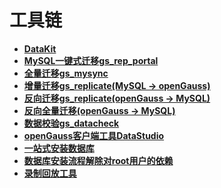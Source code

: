 # 工具链

-   **[DataKit](工具链_DataKit.md)**
-   **[MySQL一键式迁移gs_rep_portal](MySQL一键式迁移工具gs_rep_portal.md)**
-   **[全量迁移gs_mysync](全量迁移gs_mysync.md)**
-   **[增量迁移gs_replicate(MySQL -> openGauss)](增量迁移gs_replicate.md)**
-   **[反向迁移gs_replicate(openGauss -> MySQL)](反向迁移gs_replicate.md)**
-   **[反向全量迁移(openGauss -> MySQL)](反向全量迁移.md)**
-   **[数据校验gs_datacheck](数据校验gs_datacheck.md)**
-   **[openGauss客户端工具DataStudio](openGauss客户端工具DataStudio.md)**  
-   **[一站式安装数据库](一站式安装数据库.md)** 
-   **[数据库安装流程解除对root用户的依赖](数据库安装流程解除对root用户的依赖.md)** 
-   **[录制回放工具](录制回放工具.md)**
